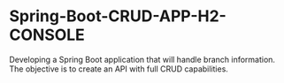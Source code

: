 # Spring-Boot-CRUD-APP-H2-CONSOLE
Developing a Spring Boot application that will handle branch information. The objective is to create an API with full CRUD capabilities.
